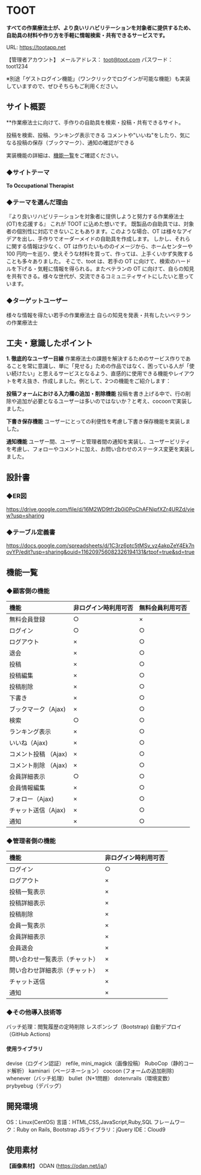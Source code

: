 # TOOT
**すべての作業療法士が、より良いリハビリテーションを対象者に提供するため、自助具の材料や作り方を手軽に情報検索・共有できるサービスです。**

URL: https://tootapp.net

【管理者アカウント】
   メールアドレス： toot@toot.com
   パスワード： toot1234

 ※別途「ゲストログイン機能」（ワンクリックでログインが可能な機能）も実装していますので、ぜひそちらもご利用ください。


## サイト概要
**作業療法士に向けて、手作りの自助具を検索・投稿・共有できるサイト。

 投稿を検索、投稿、ランキング表示できる
 コメントや"いいね"をしたり、気になる投稿の保存（ブックマーク）、通知の確認ができる

実装機能の詳細は、[機能一覧](#機能一覧)をご確認ください。

### ◆サイトテーマ
**To Occupational Therapist**
### ◆テーマを選んだ理由
『より良いリハビリテーションを対象者に提供しようと努力する作業療法士(OT)を応援する』
これが TOOT に込めた想いです。
既製品の自助具では、対象者の個別性に対応できないこともあります。このような場合、OT は様々なアイデアを出し、手作りでオーダーメイドの自助具を作成します。
しかし、それらに関する情報は少なく、OT は作りたいもののイメージから、ホームセンターや 100 円均一を巡り、使えそうな材料を買って、作っては、上手くいかず失敗することも多々ありました。
そこで、toot は、若手の OT に向けて、検索のハードルを下げる・気軽に情報を得られる。またベテランの OT に向けて、自らの知見を共有できる。様々な世代が、交流できるコミュニティサイトにしたいと思っています。

### ◆ターゲットユーザー
 様々な情報を得たい若手の作業療法士
 自らの知見を発表・共有したいベテランの作業療法士


## 工夫・意識したポイント
**1. 徹底的なユーザー目線**
作業療法士の課題を解決するためのサービス作りであることを常に意識し、単に「見せる」ための作品ではなく、困っている人が「使い続けたい」と思えるサービスとなるよう、直感的に使用できる機能やレイアウトを考え抜き、作成しました。例として、2つの機能をご紹介します：

   **投稿フォームにおける入力欄の追加・削除機能**
     投稿を書き上げる中で、行の削除や追加が必要となるユーザーは多いのではないか？と考え、cocoonで実装しました。

   **下書き保存機能**
     ユーザーにとっての利便性を考慮し下書き保存機能を実装しました。

   **通知機能**
     ユーザー間、ユーザーと管理者間の通知を実装し、ユーザービリティを考慮し、フォローやコメントに加え、お問い合わせのステータス変更を実装しました。


## 設計書
### ◆ER図
https://drive.google.com/file/d/16M2WD9tfr2b0i0PoChAFNipfXZr4URZd/view?usp=sharing

### ◆テーブル定義書
https://docs.google.com/spreadsheets/d/1C3rz6ptc5tMSv_yz4akpZeY4Ek7novYP/edit?usp=sharing&ouid=116209756082326194131&rtpof=true&sd=true

## 機能一覧
### ◆顧客側の機能
| 機能 | 非ログイン時利用可否 | 無料会員利用可否 |
|:---|:---|:---|
| 無料会員登録  | ○ | × |
| ログイン | ○ | ○ |
| ログアウト | × | ○ |
| 退会 | × | ○ |
| 投稿 | × | ○ |
| 投稿編集 | × | ○ |
| 投稿削除 | × | ○ |
| 下書き | × | ○ |
| ブックマーク（Ajax) | × | ○ |
| 検索 | ○ | ○ |
| ランキング表示 | × | ○ |
| いいね（Ajax) | × | ○ |
| コメント投稿 （Ajax)| × | ○ |
| コメント削除 （Ajax)| × | ○ |
| 会員詳細表示 | ○ | ○ |
| 会員情報編集 | × | ○ |
| フォロー（Ajax) | × | ○ |
| チャット送信（Ajax) | × | ○ |
| 通知 | × | ○ |

### ◆管理者側の機能
| 機能 | 非ログイン時利用可否 |
|:---|:---|
| ログイン | ○ |
| ログアウト | × |
|投稿一覧表示 | × |
|投稿詳細表示 | × |
|投稿削除 | × |
|会員一覧表示 | × |
|会員詳細表示 | × |
|会員退会 | × |
|問い合わせ一覧表示（チャット） | × |
|問い合わせ詳細表示（チャット） | × |
|チャット送信 | × |
| 通知 | × | ○ |

### ◆その他導入技術等
 バッチ処理：閲覧履歴の定時削除
 レスポンシブ（Bootstrap)
 自動デプロイ（GitHub Actions)

#### 使用ライブラリ
 devise（ログイン認証）
 refile, mini_magick（画像投稿）
 RuboCop（静的コード解析）
 kaminari（ページネーション）
 cocoon (フォームの追加削除)
 whenever（バッチ処理）
 bullet（N+1問題）
 dotenvrails（環境変数）
 prybyebug（デバッグ）


## 開発環境
 OS：Linux(CentOS)
 言語：HTML,CSS,JavaScript,Ruby,SQL
 フレームワーク：Ruby on Rails, Bootstrap
 JSライブラリ：jQuery
 IDE：Cloud9


## 使用素材
**【画像素材】**
 ODAN (<https://odan.net/ja/>)